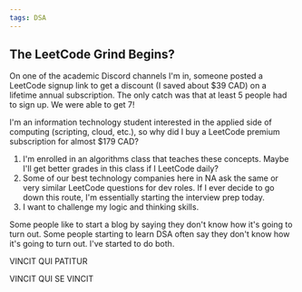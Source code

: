 ```yaml
---
tags: DSA
---
```


## The LeetCode Grind Begins?

On one of the academic Discord channels I'm in, someone posted a LeetCode signup link to get a discount (I saved about $39 CAD) on a lifetime annual subscription. The only catch was that at least 5 people had to sign up. We were able to get 7!


I'm an information technology student interested in the applied side of computing (scripting, cloud, etc.), so why did I buy a LeetCode premium subscription for almost $179 CAD?

1. I'm enrolled in an algorithms class that teaches these concepts. Maybe I'll get better grades in this class if I LeetCode daily?
2. Some of our best technology companies here in NA ask the same or very similar LeetCode questions for dev roles. If I ever decide to go down this route, I'm essentially starting the interview prep today.
3. I want to challenge my logic and thinking skills.

Some people like to start a blog by saying they don't know how it's going to turn out. Some people starting to learn DSA often say they don't know how it's going to turn out. I've started to do both.


VINCIT QUI PATITUR

VINCIT QUI SE VINCIT
